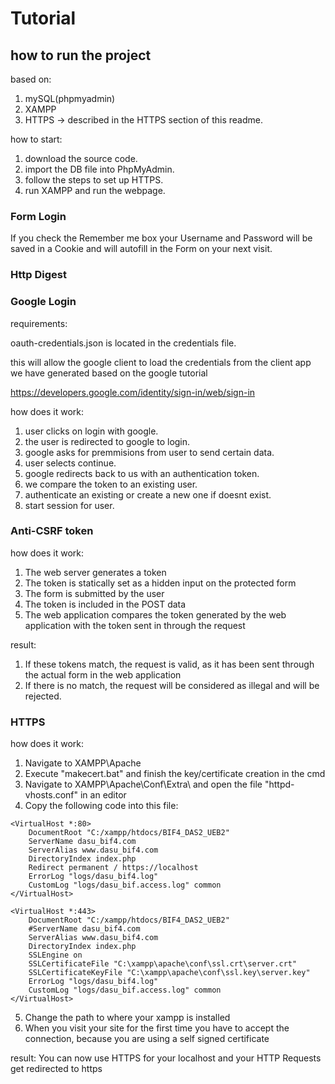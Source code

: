 
# Tutorial

## how to run the project

based on:
1. mySQL(phpmyadmin)
2. XAMPP
3. HTTPS -> described in the HTTPS section of this readme.

how to start:
1. download the source code.
2. import the DB file into PhpMyAdmin.
3. follow the steps to set up HTTPS.
4. run XAMPP and run the webpage.

### Form Login

If you check the Remember me box your Username and Password will be saved in a Cookie and will autofill in the Form on your next visit.

### Http Digest

### 

### Google Login
requirements:

oauth-credentials.json is located in the credentials file.

this will allow the google client to load the credentials from the client app we have generated based on the google tutorial

https://developers.google.com/identity/sign-in/web/sign-in

how does it work:
1. user clicks on login with google.
2. the user is redirected to google to login.
3. google asks for premmisions from user to send certain data.
4. user selects continue.
5. google redirects back to us with an authentication token.
6. we compare the token to an existing user.
7. authenticate an existing or create a new one if doesnt exist.
8. start session for user.

### Anti-CSRF token

how does it work:
1. The web server generates a token
2. The token is statically set as a hidden input on the protected form
3. The form is submitted by the user
4. The token is included in the POST data
5. The web application compares the token generated by the web application with the token sent in through the request

result:
1. If these tokens match, the request is valid, as it has been sent through the actual form in the web application
2. If there is no match, the request will be considered as illegal and will be rejected.

### HTTPS

how does it work:
1. Navigate to XAMPP\Apache
2. Execute "makecert.bat" and finish the key/certificate creation in the cmd
3. Navigate to XAMPP\Apache\Conf\Extra\ and open the file "httpd-vhosts.conf" in an editor
4. Copy the following code into this file:

```
<VirtualHost *:80>
    DocumentRoot "C:/xampp/htdocs/BIF4_DAS2_UEB2"
    ServerName dasu_bif4.com
	ServerAlias www.dasu_bif4.com
	DirectoryIndex index.php
	Redirect permanent / https://localhost
    ErrorLog "logs/dasu_bif4.log"
    CustomLog "logs/dasu_bif.access.log" common
</VirtualHost>
```
```
<VirtualHost *:443>
    DocumentRoot "C:/xampp/htdocs/BIF4_DAS2_UEB2"
    #ServerName dasu_bif4.com
	ServerAlias www.dasu_bif4.com
	DirectoryIndex index.php
	SSLEngine on
	SSLCertificateFile "C:\xampp\apache\conf\ssl.crt\server.crt"
	SSLCertificateKeyFile "C:\xampp\apache\conf\ssl.key\server.key"
    ErrorLog "logs/dasu_bif4.log"
    CustomLog "logs/dasu_bif.access.log" common
</VirtualHost>
```
5. Change the path to where your xampp is installed
6. When you visit your site for the first time you have to accept the connection, because you are using a self signed certificate

result:
You can now use HTTPS for your localhost and your HTTP Requests get redirected to https
